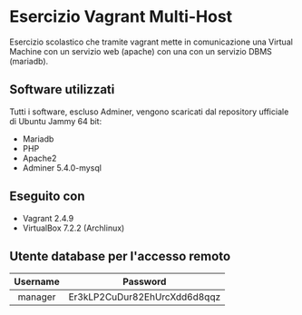 # Esercizio Vagrant Multi-Host

Esercizio scolastico che tramite vagrant mette in comunicazione una Virtual Machine con un servizio web (apache) con una con un servizio DBMS (mariadb).

## Software utilizzati
Tutti i software, escluso Adminer, vengono scaricati dal repository ufficiale di Ubuntu Jammy 64 bit:

- Mariadb
- PHP
- Apache2
- Adminer 5.4.0-mysql

## Eseguito con

- Vagrant 2.4.9
- VirtualBox 7.2.2 (Archlinux)

## Utente database per l'accesso remoto

| Username | Password |
| :-:      |   :-:    |
| manager  | Er3kLP2CuDur82EhUrcXdd6d8qqz |